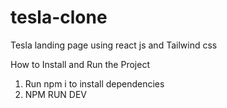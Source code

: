 # tesla-clone

Tesla landing page using react js and Tailwind css

How to Install and Run the Project
1. Run npm i to install dependencies
2. NPM RUN DEV
